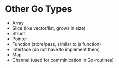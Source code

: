 # Other Go Types

- Array
- Slice (like vector/list, grows in size)
- Struct
- Pointer
- Function (store/pass, similar to js function)
- Interface (do not have to implement them)
- Map
- Channel (used for comminication in Go-routines)
